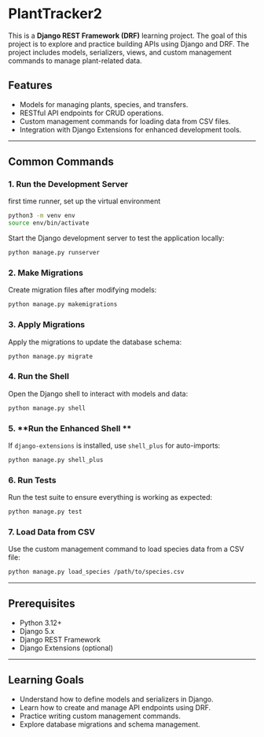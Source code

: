 # PlantTracker2

This is a **Django REST Framework (DRF)** learning project. The goal of this project is to explore and practice building APIs using Django and DRF. The project includes models, serializers, views, and custom management commands to manage plant-related data.

## Features
- Models for managing plants, species, and transfers.
- RESTful API endpoints for CRUD operations.
- Custom management commands for loading data from CSV files.
- Integration with Django Extensions for enhanced development tools.

---

## Common Commands

### 1. **Run the Development Server**

first time runner, set up the virtual environment

```bash
python3 -m venv env
source env/bin/activate
```

Start the Django development server to test the application locally:
```bash
python manage.py runserver
```

### 2. **Make Migrations**
Create migration files after modifying models:
```bash
python manage.py makemigrations
```

### 3. **Apply Migrations**
Apply the migrations to update the database schema:
```bash
python manage.py migrate
```

### 4. **Run the Shell**
Open the Django shell to interact with models and data:
```bash
python manage.py shell
```

### 5. **Run the Enhanced Shell **
If `django-extensions` is installed, use `shell_plus` for auto-imports:
```bash
python manage.py shell_plus
```

### 6. **Run Tests**
Run the test suite to ensure everything is working as expected:
```bash
python manage.py test
```

### 7. **Load Data from CSV**
Use the custom management command to load species data from a CSV file:
```bash
python manage.py load_species /path/to/species.csv
```

---

## Prerequisites
- Python 3.12+
- Django 5.x
- Django REST Framework
- Django Extensions (optional)

---

## Learning Goals
- Understand how to define models and serializers in Django.
- Learn how to create and manage API endpoints using DRF.
- Practice writing custom management commands.
- Explore database migrations and schema management.

